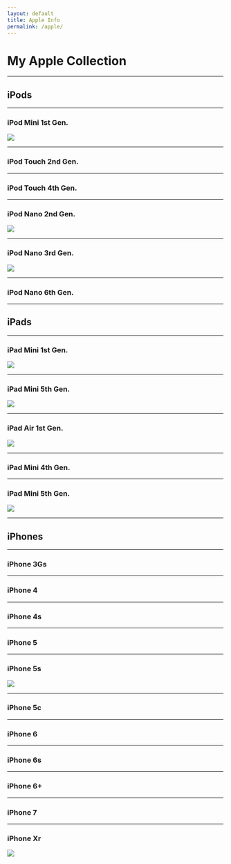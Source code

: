 ```yaml
---
layout: default
title: Apple Info
permalink: /apple/
---
```

<style>
    hr {
        max-width: 500px;
    }
</style>
# My Apple Collection
---
## iPods
---
### iPod Mini 1st Gen.
![](iPodMini1.JPG)

---
### iPod Touch 2nd Gen.

---
### iPod Touch 4th Gen.

---
### iPod Nano 2nd Gen.
![](iPodNano2.JPG)

---
### iPod Nano 3rd Gen.
![](iPodNano3.JPG)

---
### iPod Nano 6th Gen.

---
## iPads
---
### iPad Mini 1st Gen.
![](iPadMini1.JPG)

---
### iPad Mini 5th Gen.
![](iPadMini5.JPG)

---
### iPad Air 1st Gen.
![](iPadMini1.JPG)

---
### iPad Mini 4th Gen.

---
### iPad Mini 5th Gen.
![](iPadMini5.JPG)

---
## iPhones
---
### iPhone 3Gs

---
### iPhone 4

---
### iPhone 4s

---
### iPhone 5

---
### iPhone 5s
![](iPhone5s.JPG)

---
### iPhone 5c

---
### iPhone 6

---
### iPhone 6s

---
### iPhone 6+

---
### iPhone 7

---
### iPhone Xr
![](iPhoneXR.JPG)